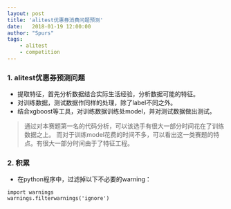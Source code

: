 ```yaml
---
layout: post
title: 'alitest优惠券消费问题预测'
date:	2018-01-19 12:00:00
author: "Spurs"
tags:
    - alitest
    - competition
---
```


### 1. alitest优惠券预测问题
- 提取特征，首先分析数据结合实际生活经验，分析数据可能的特征。
- 对训练数据，测试数据作同样的处理，除了label不同之外。
- 结合xgboost等工具，对训练数据训练处model，并对测试数据做出测试。

> 通过对本赛题第一名的代码分析，可以该选手有很大一部分时间花在了训练数据之上。
> 而对于训练model花费的时间不多，可以看出这一类赛题的特点。有很大一部分时间由于了特征工程。

### 2. 积累
- 在python程序中，过滤掉以下不必要的warning：
```
import warnings
warnings.filterwarnings('ignore')
```
